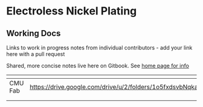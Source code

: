 # Electroless Nickel Plating

## Working Docs

Links to work in progress notes from individual contributors - add your link here with a pull request

Shared, more concise notes live here on Gitbook. See [home page for info](../../#this-website)

<table data-view="cards"><thead><tr><th></th><th></th><th></th></tr></thead><tbody><tr><td>CMU Fab</td><td><a href="https://drive.google.com/drive/u/2/folders/1o5fxdsvbNqkaUjlJolox5KOtbqi4PFFn">https://drive.google.com/drive/u/2/folders/1o5fxdsvbNqkaUjlJolox5KOtbqi4PFFn</a></td><td></td></tr><tr><td></td><td></td><td></td></tr><tr><td></td><td></td><td></td></tr></tbody></table>

